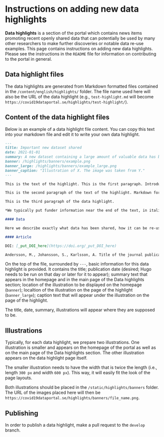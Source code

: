 # Instructions on adding new data highlights

**Data highlights** is a section of the portal which contains news items promoting recent openly shared data that can potentially be used by many other researchers to make further discoveries or notable data re-use examples. This page contains instructions on adding new data highlights. Please see the instructions in the `README` file for information on contributing to the portal in general.

## Data highlight files

The data highlights are generated from Markdown formatted files contained in the `/content/english/highlights/` folder. The file name used here will also be the URL of the data highlight (e.g., `test-highlight.md` will become `https://covid19dataportal.se/highlights/test-highlight/`).

## Content of the data highlight files

Below is an example of a data highlight file content. You can copy this text into your markdown file and edit it to write your own data highlight.

```Markdown
---
title: Important new dataset shared
date: 2021-01-01
summary: A new dataset containing a large amount of valuable data has been openly shared.
banner: /highlights/banners/example.png
banner_large: /highlights/banners/example_large.png
banner_caption: "Illustration of X. The image was taken from Y."
---

This is the text of the highlight. This is the first paragraph. Introduce why this is an important topic.

This is the second paragraph of the text of the highlight. Markdown formatting should be used in the text. For example, you can make a piece of text italic by placing an asterisk at the beginning and end, *like this*. You can make a piece of text bold by placing two asterisks at the beginning and end, **like this**. You can also add a link with square brackets following round round brackets, [like this](https://example.com/data/).

This is the third paragraph of the data highlight.

*We typically put funder information near the end of the text, in italic font.*

#### Data

Here we describe exactly what data has been shared, how it can be re-used, and give links to where it can be downloaded.

#### Article

DOI: [_put_DOI_here](https://doi.org/_put_DOI_here)

Andersson, M., Johansson, S., Karlsson, A. Title of the journal publication *Journal Title*, **X** (X) (20XX).

```

On the top of the file, surrounded by `---`, basic information for this data highlight is provided. It contains the title; publication date (desired; Hugo needs to be run on that day or later for it to appear); summary text that appears in the homepage and in the main page of the Data highlights section; location of the illustration to be displayed on the homepage (`banner`); localtion of the illustration on the page of the highlight (`banner_large`); caption text that will appear under the illustration on the page of the highlight.

The title, date, summary, illustrations will appear where they are supposed to be.

## Illustrations

Typically, for each data highlight, we prepare two illustrations. One illustration is smaller and appears on the homepage of the portal as well as on the main page of the Data highlights section. The other illustration appears on the data highlight page itself.

The smaller illustration needs to have the width that is twice the length (i.e., length `300 px` and width `600 px`). This way, it will easily fit the look of the page layouts.

Both illustrations should be placed in the `/static/highlights/banners` folder. The URL of the images placed here will then be `https://covid19dataportal.se/highlights/banners/file_name.png`.

## Publishing

In order to publish a data highlight, make a pull request to the `develop` branch.
